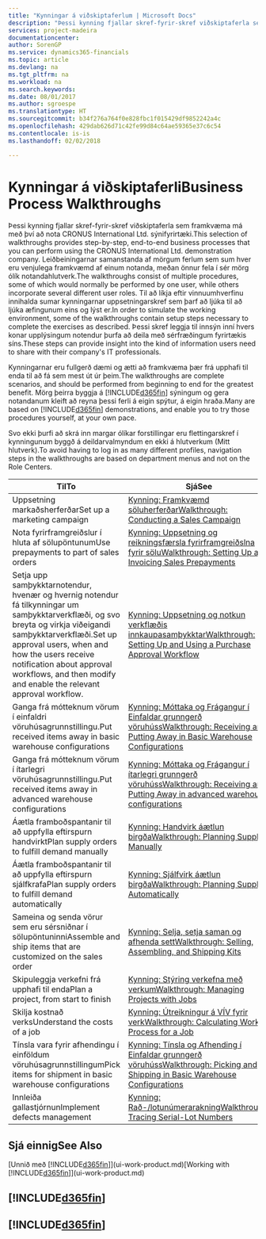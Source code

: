 ```yaml
---
title: "Kynningar á viðskiptaferlum | Microsoft Docs"
description: "Þessi kynning fjallar skref-fyrir-skref viðskiptaferla sem framkvæma má með því að nota CRONUS International Ltd. sýnifyrirtæki. Leiðbeiningarnar samanstanda af mörgum ferlum sem sum hver eru venjulega framkvæmd af einum notanda, meðan önnur fela í sér mörg ólík notandahlutverk. Til að líkja eftir vinnuumhverfinu innihalda sumar kynningarnar uppsetningarskref sem þarf að ljúka til að ljúka æfingunum eins og lýst er. Þessi skref leggja til innsýn inní hvers konar upplýsingum notendur þurfa að deila með sérfræðingum fyrirtækis síns."
services: project-madeira
documentationcenter: 
author: SorenGP
ms.service: dynamics365-financials
ms.topic: article
ms.devlang: na
ms.tgt_pltfrm: na
ms.workload: na
ms.search.keywords: 
ms.date: 08/01/2017
ms.author: sgroespe
ms.translationtype: HT
ms.sourcegitcommit: b34f276a764f0e828fbc1f015429df9852242a4c
ms.openlocfilehash: 429dab626d71c42fe99d84c64ae59365e37c6c54
ms.contentlocale: is-is
ms.lasthandoff: 02/02/2018

---
```

# <a name="business-process-walkthroughs"></a><span data-ttu-id="6eed5-106">Kynningar á viðskiptaferli</span><span class="sxs-lookup"><span data-stu-id="6eed5-106">Business Process Walkthroughs</span></span>
<span data-ttu-id="6eed5-107">Þessi kynning fjallar skref-fyrir-skref viðskiptaferla sem framkvæma má með því að nota CRONUS International Ltd. sýnifyrirtæki.</span><span class="sxs-lookup"><span data-stu-id="6eed5-107">This selection of walkthroughs provides step-by-step, end-to-end business processes that you can perform using the CRONUS International Ltd. demonstration company.</span></span> <span data-ttu-id="6eed5-108">Leiðbeiningarnar samanstanda af mörgum ferlum sem sum hver eru venjulega framkvæmd af einum notanda, meðan önnur fela í sér mörg ólík notandahlutverk.</span><span class="sxs-lookup"><span data-stu-id="6eed5-108">The walkthroughs consist of multiple procedures, some of which would normally be performed by one user, while others incorporate several different user roles.</span></span> <span data-ttu-id="6eed5-109">Til að líkja eftir vinnuumhverfinu innihalda sumar kynningarnar uppsetningarskref sem þarf að ljúka til að ljúka æfingunum eins og lýst er.</span><span class="sxs-lookup"><span data-stu-id="6eed5-109">In order to simulate the working environment, some of the walkthroughs contain setup steps necessary to complete the exercises as described.</span></span> <span data-ttu-id="6eed5-110">Þessi skref leggja til innsýn inní hvers konar upplýsingum notendur þurfa að deila með sérfræðingum fyrirtækis síns.</span><span class="sxs-lookup"><span data-stu-id="6eed5-110">These steps can provide insight into the kind of information users need to share with their company's IT professionals.</span></span>  

 <span data-ttu-id="6eed5-111">Kynningarnar eru fullgerð dæmi og ætti að framkvæma þær frá upphafi til enda til að fá sem mest út úr þeim.</span><span class="sxs-lookup"><span data-stu-id="6eed5-111">The walkthroughs are complete scenarios, and should be performed from beginning to end for the greatest benefit.</span></span> <span data-ttu-id="6eed5-112">Mörg þeirra byggja á [!INCLUDE[d365fin](includes/d365fin_md.md)] sýningum og gera notandanum kleift að reyna þessi ferli á eigin spýtur, á eigin hraða.</span><span class="sxs-lookup"><span data-stu-id="6eed5-112">Many are based on [!INCLUDE[d365fin](includes/d365fin_md.md)] demonstrations, and enable you to try those procedures yourself, at your own pace.</span></span>  

 <span data-ttu-id="6eed5-113">Svo ekki þurfi að skrá inn margar ólíkar forstillingar eru flettingarskref í kynningunum byggð á deildarvalmyndum en ekki á hlutverkum (Mitt hlutverk).</span><span class="sxs-lookup"><span data-stu-id="6eed5-113">To avoid having to log in as many different profiles, navigation steps in the walkthroughs are based on department menus and not on the Role Centers.</span></span>  

|<span data-ttu-id="6eed5-114">Til</span><span class="sxs-lookup"><span data-stu-id="6eed5-114">To</span></span>|<span data-ttu-id="6eed5-115">Sjá</span><span class="sxs-lookup"><span data-stu-id="6eed5-115">See</span></span>|  
|--------|---------|  
|<span data-ttu-id="6eed5-116">Uppsetning markaðsherferðar</span><span class="sxs-lookup"><span data-stu-id="6eed5-116">Set up a marketing campaign</span></span>|[<span data-ttu-id="6eed5-117">Kynning: Framkvæmd söluherferðar</span><span class="sxs-lookup"><span data-stu-id="6eed5-117">Walkthrough: Conducting a Sales Campaign</span></span>](walkthrough-conducting-a-sales-campaign.md)|  
|<span data-ttu-id="6eed5-118">Nota fyrirframgreiðslur í hluta af sölupöntunum</span><span class="sxs-lookup"><span data-stu-id="6eed5-118">Use prepayments to part of sales orders</span></span>|[<span data-ttu-id="6eed5-119">Kynning: Uppsetning og reikningsfærsla fyrirframgreiðslna fyrir sölu</span><span class="sxs-lookup"><span data-stu-id="6eed5-119">Walkthrough: Setting Up and Invoicing Sales Prepayments</span></span>](walkthrough-setting-up-and-invoicing-sales-prepayments.md)|  
|<span data-ttu-id="6eed5-120">Setja upp samþykktarnotendur, hvenær og hvernig notendur fá tilkynningar um samþykktarverkflæði, og svo breyta og virkja viðeigandi samþykktarverkflæði.</span><span class="sxs-lookup"><span data-stu-id="6eed5-120">Set up approval users, when and how the users receive notification about approval workflows, and then modify and enable the relevant approval workflow.</span></span>|[<span data-ttu-id="6eed5-121">Kynning: Uppsetning og notkun verkflæðis innkaupasamþykktar</span><span class="sxs-lookup"><span data-stu-id="6eed5-121">Walkthrough: Setting Up and Using a Purchase Approval Workflow</span></span>](walkthrough-setting-up-and-using-a-purchase-approval-workflow.md)|  
|<span data-ttu-id="6eed5-122">Ganga frá mótteknum vörum í einfaldri vöruhúsagrunnstillingu.</span><span class="sxs-lookup"><span data-stu-id="6eed5-122">Put received items away in basic warehouse configurations</span></span>|[<span data-ttu-id="6eed5-123">Kynning: Móttaka og Frágangur í Einfaldar grunngerð vöruhúss</span><span class="sxs-lookup"><span data-stu-id="6eed5-123">Walkthrough: Receiving and Putting Away in Basic Warehouse Configurations</span></span>](walkthrough-receiving-and-putting-away-in-basic-warehousing.md)|  
|<span data-ttu-id="6eed5-124">Ganga frá mótteknum vörum í ítarlegri vöruhúsagrunnstillingu.</span><span class="sxs-lookup"><span data-stu-id="6eed5-124">Put received items away in advanced warehouse configurations</span></span>|[<span data-ttu-id="6eed5-125">Kynning: Móttaka og Frágangur í ítarlegri grunngerð vöruhúss</span><span class="sxs-lookup"><span data-stu-id="6eed5-125">Walkthrough: Receiving and Putting Away in advanced warehouse configurations</span></span>](walkthrough-receiving-and-putting-away-in-advanced-warehousing.md)|  
|<span data-ttu-id="6eed5-126">Áætla framboðspantanir til að uppfylla eftirspurn handvirkt</span><span class="sxs-lookup"><span data-stu-id="6eed5-126">Plan supply orders to fulfill demand manually</span></span>|[<span data-ttu-id="6eed5-127">Kynning: Handvirk áætlun birgða</span><span class="sxs-lookup"><span data-stu-id="6eed5-127">Walkthrough: Planning Supplies Manually</span></span>](walkthrough-planning-supplies-manually.md)|  
|<span data-ttu-id="6eed5-128">Áætla framboðspantanir til að uppfylla eftirspurn sjálfkrafa</span><span class="sxs-lookup"><span data-stu-id="6eed5-128">Plan supply orders to fulfill demand automatically</span></span>|[<span data-ttu-id="6eed5-129">Kynning: Sjálfvirk áætlun birgða</span><span class="sxs-lookup"><span data-stu-id="6eed5-129">Walkthrough: Planning Supplies Automatically</span></span>](walkthrough-planning-supplies-automatically.md)|  
|<span data-ttu-id="6eed5-130">Sameina og senda vörur sem eru sérsniðnar í sölupöntuninni</span><span class="sxs-lookup"><span data-stu-id="6eed5-130">Assemble and ship items that are customized on the sales order</span></span>|[<span data-ttu-id="6eed5-131">Kynning: Selja, setja saman og afhenda sett</span><span class="sxs-lookup"><span data-stu-id="6eed5-131">Walkthrough: Selling, Assembling, and Shipping Kits</span></span>](walkthrough-selling-assembling-and-shipping-kits.md)|  
|<span data-ttu-id="6eed5-132">Skipuleggja verkefni frá upphafi til enda</span><span class="sxs-lookup"><span data-stu-id="6eed5-132">Plan a project, from start to finish</span></span>|[<span data-ttu-id="6eed5-133">Kynning: Stýring verkefna með verkum</span><span class="sxs-lookup"><span data-stu-id="6eed5-133">Walkthrough: Managing Projects with Jobs</span></span>](walkthrough-managing-projects-with-jobs.md)|  
|<span data-ttu-id="6eed5-134">Skilja kostnað verks</span><span class="sxs-lookup"><span data-stu-id="6eed5-134">Understand the costs of a job</span></span>|[<span data-ttu-id="6eed5-135">Kynning: Útreikningur á VÍV fyrir verk</span><span class="sxs-lookup"><span data-stu-id="6eed5-135">Walkthrough: Calculating Work in Process for a Job</span></span>](walkthrough-calculating-work-in-process-for-a-job.md)|  
|<span data-ttu-id="6eed5-136">Tínsla vara fyrir afhendingu í einföldum vöruhúsagrunnstillingum</span><span class="sxs-lookup"><span data-stu-id="6eed5-136">Pick items for shipment in basic warehouse configurations</span></span>|[<span data-ttu-id="6eed5-137">Kynning: Tínsla og Afhending í Einfaldar grunngerð vöruhúss</span><span class="sxs-lookup"><span data-stu-id="6eed5-137">Walkthrough: Picking and Shipping in Basic Warehouse Configurations</span></span>](walkthrough-picking-and-shipping-in-basic-warehousing.md)|  
|<span data-ttu-id="6eed5-138">Innleiða gallastjórnun</span><span class="sxs-lookup"><span data-stu-id="6eed5-138">Implement defects management</span></span>|[<span data-ttu-id="6eed5-139">Kynning: Rað-/lotunúmerarakning</span><span class="sxs-lookup"><span data-stu-id="6eed5-139">Walkthrough: Tracing Serial-Lot Numbers</span></span>](walkthrough-tracing-serial-lot-numbers.md)|  

## <a name="see-also"></a><span data-ttu-id="6eed5-140">Sjá einnig</span><span class="sxs-lookup"><span data-stu-id="6eed5-140">See Also</span></span>
<span data-ttu-id="6eed5-141">[Unnið með [!INCLUDE[d365fin](includes/d365fin_md.md)]](ui-work-product.md)</span><span class="sxs-lookup"><span data-stu-id="6eed5-141">[Working with [!INCLUDE[d365fin](includes/d365fin_md.md)]](ui-work-product.md)</span></span>  

## [!INCLUDE[d365fin](includes/free_trial_md.md)]  
## [!INCLUDE[d365fin](includes/training_link_md.md)]

